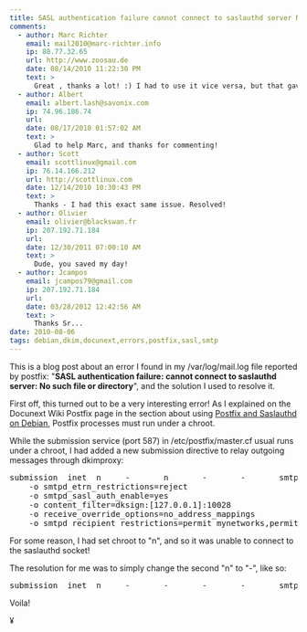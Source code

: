 ```yaml
---
title: SASL authentication failure cannot connect to saslauthd server No such file or directory RESOLVED 
comments:
  - author: Marc Richter
    email: mail2010@marc-richter.info
    ip: 88.77.32.65
    url: http://www.zoosau.de
    date: 08/14/2010 11:22:30 PM
    text: >
      Great , thanks a lot! :) I had to use it vice versa, but that gave me the hint to chroot :)
  - author: Albert
    email: albert.lash@savonix.com
    ip: 74.96.186.74
    url:
    date: 08/17/2010 01:57:02 AM
    text: >
      Glad to help Marc, and thanks for commenting!
  - author: Scott
    email: scottlinux@gmail.com
    ip: 76.14.166.212
    url: http://scottlinux.com
    date: 12/14/2010 10:30:43 PM
    text: >
      Thanks - I had this exact same issue. Resolved!
  - author: Olivier
    email: olivier@blackswan.fr
    ip: 207.192.71.184
    url:
    date: 12/30/2011 07:00:10 AM
    text: >
      Dude, you saved my day!
  - author: Jcampos
    email: jcampos79@gmail.com
    ip: 207.192.71.184
    url:
    date: 03/28/2012 12:42:56 AM
    text: >
      Thanks Sr...
date: 2010-08-06
tags: debian,dkim,docunext,errors,postfix,sasl,smtp
---
```

This is a blog post about an error I found in my /var/log/mail.log file reported by postfix: "**SASL authentication failure: cannot connect to saslauthd server: No such file or directory**", and the solution I used to resolve it.

First off, this turned out to be a very interesting error! As I explained on the Docunext Wiki Postfix page in the section about using [Postfix and Saslauthd on Debian](http://www.docunext.com/wiki/Postfix#Postfix_and_SASL), Postfix processes must run under a chroot.

While the submission service (port 587) in /etc/postfix/master.cf usual runs under a chroot, I had added a new submission directive to relay outgoing messages through dkimproxy:

<pre class="sh_sh">
submission  inet  n     -       n       -       -       smtpd
    -o smtpd_etrn_restrictions=reject
    -o smtpd_sasl_auth_enable=yes
    -o content_filter=dksign:[127.0.0.1]:10028
    -o receive_override_options=no_address_mappings
    -o smtpd_recipient_restrictions=permit_mynetworks,permit_sasl_authenticated,reject
</pre>

For some reason, I had set chroot to "n", and so it was unable to connect to the saslauthd socket!

The resolution for me was to simply change the second "n" to "-", like so:

<pre class="sh_sh">
submission  inet  n     -       -       -       -       smtpd
</pre>

Voila!

¥

